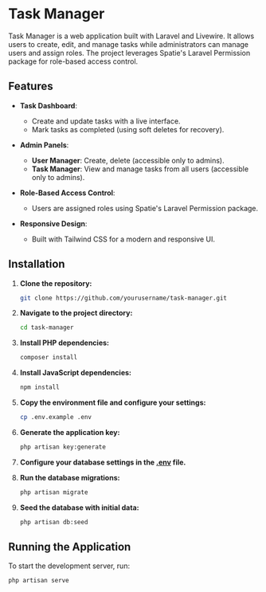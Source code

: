 # Task Manager

Task Manager is a web application built with Laravel and Livewire. It allows users to create, edit, and manage tasks while administrators can manage users and assign roles. The project leverages Spatie's Laravel Permission package for role-based access control.

## Features

- **Task Dashboard**:  
  - Create and update tasks with a live interface.
  - Mark tasks as completed (using soft deletes for recovery).

- **Admin Panels**:  
  - **User Manager**: Create, delete (accessible only to admins).
  - **Task Manager**: View and manage tasks from all users (accessible only to admins).

- **Role-Based Access Control**:  
  - Users are assigned roles using Spatie's Laravel Permission package.

- **Responsive Design**:  
  - Built with Tailwind CSS for a modern and responsive UI.

## Installation

1. **Clone the repository:**

    ```bash
    git clone https://github.com/yourusername/task-manager.git
    ```

2. **Navigate to the project directory:**

    ```bash
    cd task-manager
    ```

3. **Install PHP dependencies:**

    ```bash
    composer install
    ```

4. **Install JavaScript dependencies:**

    ```bash
    npm install
    ```

5. **Copy the environment file and configure your settings:**

    ```bash
    cp .env.example .env
    ```

6. **Generate the application key:**

    ```bash
    php artisan key:generate
    ```

7. **Configure your database settings in the [.env](http://_vscodecontentref_/1) file.**

8. **Run the database migrations:**

    ```bash
    php artisan migrate
    ```

9. **Seed the database with initial data:**

    ```bash
    php artisan db:seed
    ```

## Running the Application

To start the development server, run:

```bash
php artisan serve
```